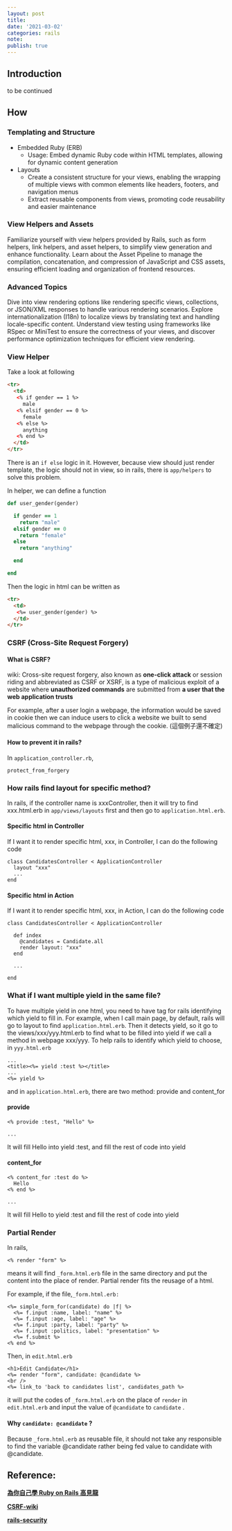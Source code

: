 ```yaml
---
layout: post
title:
date: '2021-03-02'
categories: rails
note:
publish: true
---
```


## Introduction

to be continued

## How

### Templating and Structure

* Embedded Ruby (ERB)
  * Usage: Embed dynamic Ruby code within HTML templates, allowing for dynamic content generation
* Layouts
  * Create a consistent structure for your views, enabling the wrapping of multiple views with common elements like headers, footers, and navigation menus
  * Extract reusable components from views, promoting code reusability and easier maintenance

### View Helpers and Assets

Familiarize yourself with view helpers provided by Rails, such as form helpers, link helpers, and asset helpers, to simplify view generation and enhance functionality.
Learn about the Asset Pipeline to manage the compilation, concatenation, and compression of JavaScript and CSS assets, ensuring efficient loading and organization of frontend resources.

### Advanced Topics

Dive into view rendering options like rendering specific views, collections, or JSON/XML responses to handle various rendering scenarios.
Explore internationalization (I18n) to localize views by translating text and handling locale-specific content.
Understand view testing using frameworks like RSpec or MiniTest to ensure the correctness of your views, and discover performance optimization techniques for efficient view rendering.

### View Helper

Take a look at following

```HTML
<tr>  
  <td>  
   <% if gender == 1 %>  
     male  
   <% elsif gender == 0 %>  
     female  
   <% else %>  
     anything  
   <% end %>
  </td>  
</tr>
```
There is an `if else` logic in it. However, because view should just render template, the logic should not in view, so in rails, there is `app/helpers` to solve this problem.

In helper, we can define a function

```ruby
def user_gender(gender)

  if gender == 1  
    return "male"  
  elsif gender == 0  
    return "female"  
  else  
    return "anything"

  end

end
```

Then the logic in html can be written as

```HTML
<tr>
  <td>
   <%= user_gender(gender) %>
  </td>
</tr>
```

### CSRF (Cross-Site Request Forgery)

#### What is CSRF?
wiki: Cross-site request forgery, also known as **one-click attack** or session riding and abbreviated as CSRF or XSRF, is a type of malicious exploit of a website where **unauthorized commands** are submitted from **a user that the web application trusts**

For example, after a user login a webpage, the information would be saved in cookie then we can induce users to click a website we built to send malicious command to the webpage through the cookie. (這個例子還不確定)

#### How to prevent it in rails?
In `application_controller.rb`,
```
protect_from_forgery
```

### How rails find layout for specific method?

In rails, if the controller name is xxxController, then it will try to find xxx.html.erb in `app/views/layouts` first and then go to `application.html.erb`.

#### Specific html in Controller

If I want it to render specific html, xxx, in Controller, I can do the following code
```
class CandidatesController < ApplicationController  
  layout "xxx"  
  ...  
end
```
#### Specific html in Action

If I want it to render specific html, xxx, in Action, I can do the following code
```
class CandidatesController < ApplicationController  
    
  def index  
    @candidates = Candidate.all  
    render layout: "xxx"  
  end

  ...

end
```
### What if I want multiple yield in the same file?

To have multiple yield in one html, you need to have tag for rails identifying which yield to fill in. For example, when I call main page, by default, rails will go to layout to find `application.html.erb`. Then it detects yield, so it go to the views/xxx/yyy.html.erb to find what to be filled into yield if we call a method in webpage xxx/yyy. To help rails to identify which yield to choose, in `yyy.html.erb`
```
...  
<title><%= yield :test %></title>  
...  
<%= yield %>
```
and in `application.html.erb`, there are two method: provide and content_for

#### provide
```
<% provide :test, "Hello" %>

...
```
It will fill Hello into yield :test, and fill the rest of code into yield

#### content_for
```
<% content_for :test do %>  
  Hello  
<% end %>

...
```
It will fill Hello to yield :test and fill the rest of code into yield

### Partial Render

In rails,
```
<% render "form" %>
```
means it will find `_form.html.erb` file in the same directory and put the content into the place of render. Partial render fits the reusage of a html.

For example, if the file,`_form.html.erb:`
```
<%= simple_form_for(candidate) do |f| %>  
  <%= f.input :name, label: "name" %>  
  <%= f.input :age, label: "age" %>  
  <%= f.input :party, label: "party" %>  
  <%= f.input :politics, label: "presentation" %>  
  <%= f.submit %>  
<% end %>
```
Then, in `edit.html.erb`
```
<h1>Edit Candidate</h1>  
<%= render "form", candidate: @candidate %>  
<br />  
<%= link_to 'back to candidates list', candidates_path %>
```
it will put the codes of `_form.html.erb` on the place of `render` in `edit.html.erb` and input the value of `@candidate` to `candidate` .

#### Why `candidate: @candidate` ?

Because `_form.html.erb` as reusable file, it should not take any responsible to find the variable @candidate rather being fed value to candidate with @candidate.

## Reference:

[**為你自己學 Ruby on Rails 高見龍**](https://railsbook.tw/)

[**CSRF-wiki**](https://en.wikipedia.org/wiki/Cross-site_request_forgery)

[**rails-security**](https://guides.rubyonrails.org/security.html)
